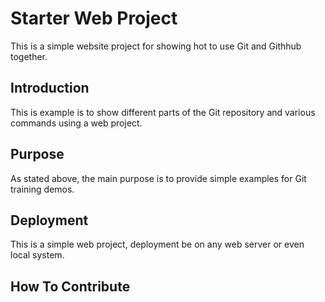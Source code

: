 # Starter Web Project

This is a simple website project for showing hot to use Git and Githhub together.

## Introduction

This is example is to show different parts of the Git repository and various commands using a web project.

## Purpose

As stated above, the main purpose is to provide simple examples for Git training demos.

## Deployment

This is a simple web project, deployment be on any web server or even local system.

## How To Contribute


